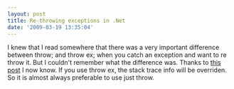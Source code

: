 ```yaml
---
layout: post
title: Re-throwing exceptions in .Net
date: '2009-03-19 13:35:04'
---
```


I knew that I read somewhere that there was a very important difference between throw; and throw ex; when you catch an exception and want to re throw it. But I couldn't remember what the difference was. Thanks to <a href="http://www.tkachenko.com/blog/archives/000352.html" target="_blank">this post</a> I now know. If you use throw ex, the stack trace info will be overriden. So it is almost always preferable to use just throw.